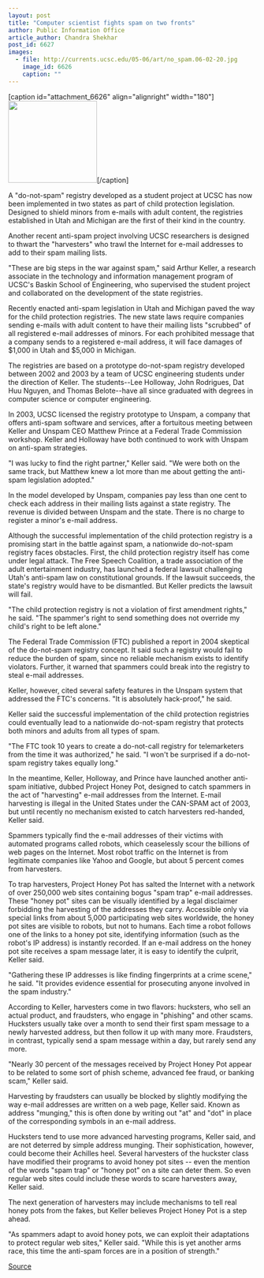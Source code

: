 ```yaml
---
layout: post
title: "Computer scientist fights spam on two fronts"
author: Public Information Office
article_author: Chandra Shekhar
post_id: 6627
images:
  - file: http://currents.ucsc.edu/05-06/art/no_spam.06-02-20.jpg
    image_id: 6626
    caption: ""
---
```


[caption id="attachment_6626" align="alignright" width="180"]<a href="http://dev-ucsc-news.pantheonsite.io/wp-content/uploads/2006/02/no_spam.06-02-20.jpg"><img class="size-full wp-image-6626" src="http://dev-ucsc-news.pantheonsite.io/wp-content/uploads/2006/02/no_spam.06-02-20.jpg" alt="" width="180" height="166" /></a>[/caption]
<a name="content" id="content"></a>
<p>
  A "do-not-spam" registry developed as a student project at UCSC has now been implemented in two states as part of child protection legislation. Designed to shield minors from e-mails with adult content, the registries established in Utah and Michigan are the first of their kind in the country.
</p>
<p>
  Another recent anti-spam project involving UCSC researchers is designed to thwart the "harvesters" who trawl the Internet for e-mail addresses to add to their spam mailing lists.
</p>
<p>
  "These are big steps in the war against spam," said Arthur Keller, a research associate in the technology and information management program of UCSC's Baskin School of Engineering, who supervised the student project and collaborated on the development of the state registries.
</p>
<p>
  Recently enacted anti-spam legislation in Utah and Michigan paved the way for the child protection registries. The new state laws require companies sending e-mails with adult content to have their mailing lists "scrubbed" of all registered e-mail addresses of minors. For each prohibited message that a company sends to a registered e-mail address, it will face damages of $1,000 in Utah and $5,000 in Michigan.
</p>
<p>
  The registries are based on a prototype do-not-spam registry developed between 2002 and 2003 by a team of UCSC engineering students under the direction of Keller. The students--Lee Holloway, John Rodrigues, Dat Huu Nguyen, and Thomas Belote--have all since graduated with degrees in computer science or computer engineering.
</p>
<p>
  In 2003, UCSC licensed the registry prototype to Unspam, a company that offers anti-spam software and services, after a fortuitous meeting between Keller and Unspam CEO Matthew Prince at a Federal Trade Commission workshop. Keller and Holloway have both continued to work with Unspam on anti-spam strategies.
</p>
<p>
  "I was lucky to find the right partner," Keller said. "We were both on the same track, but Matthew knew a lot more than me about getting the anti-spam legislation adopted."
</p>
<p>
  In the model developed by Unspam, companies pay less than one cent to check each address in their mailing lists against a state registry. The revenue is divided between Unspam and the state. There is no charge to register a minor's e-mail address.
</p>
<p>
  Although the successful implementation of the child protection registry is a promising start in the battle against spam, a nationwide do-not-spam registry faces obstacles. First, the child protection registry itself has come under legal attack. The Free Speech Coalition, a trade association of the adult entertainment industry, has launched a federal lawsuit challenging Utah's anti-spam law on constitutional grounds. If the lawsuit succeeds, the state's registry would have to be dismantled. But Keller predicts the lawsuit will fail.
</p>
<p>
  "The child protection registry is not a violation of first amendment rights," he said. "The spammer's right to send something does not override my child's right to be left alone."
</p>
<p>
  The Federal Trade Commission (FTC) published a report in 2004 skeptical of the do-not-spam registry concept. It said such a registry would fail to reduce the burden of spam, since no reliable mechanism exists to identify violators. Further, it warned that spammers could break into the registry to steal e-mail addresses.
</p>
<p>
  Keller, however, cited several safety features in the Unspam system that addressed the FTC's concerns. "It is absolutely hack-proof," he said.
</p>
<p>
  Keller said the successful implementation of the child protection registries could eventually lead to a nationwide do-not-spam registry that protects both minors and adults from all types of spam.
</p>
<p>
  "The FTC took 10 years to create a do-not-call registry for telemarketers from the time it was authorized," he said. "I won't be surprised if a do-not-spam registry takes equally long."
</p>
<p>
  In the meantime, Keller, Holloway, and Prince have launched another anti-spam initiative, dubbed Project Honey Pot, designed to catch spammers in the act of "harvesting" e-mail addresses from the Internet. E-mail harvesting is illegal in the United States under the CAN-SPAM act of 2003, but until recently no mechanism existed to catch harvesters red-handed, Keller said.
</p>
<p>
  Spammers typically find the e-mail addresses of their victims with automated programs called robots, which ceaselessly scour the billions of web pages on the Internet. Most robot traffic on the Internet is from legitimate companies like Yahoo and Google, but about 5 percent comes from harvesters.
</p>
<p>
  To trap harvesters, Project Honey Pot has salted the Internet with a network of over 250,000 web sites containing bogus "spam trap" e-mail addresses. These "honey pot" sites can be visually identified by a legal disclaimer forbidding the harvesting of the addresses they carry. Accessible only via special links from about 5,000 participating web sites worldwide, the honey pot sites are visible to robots, but not to humans. Each time a robot follows one of the links to a honey pot site, identifying information (such as the robot's IP address) is instantly recorded. If an e-mail address on the honey pot site receives a spam message later, it is easy to identify the culprit, Keller said.
</p>
<p>
  "Gathering these IP addresses is like finding fingerprints at a crime scene," he said. "It provides evidence essential for prosecuting anyone involved in the spam industry."
</p>
<p>
  According to Keller, harvesters come in two flavors: hucksters, who sell an actual product, and fraudsters, who engage in "phishing" and other scams. Hucksters usually take over a month to send their first spam message to a newly harvested address, but then follow it up with many more. Fraudsters, in contrast, typically send a spam message within a day, but rarely send any more.
</p>
<p>
  "Nearly 30 percent of the messages received by Project Honey Pot appear to be related to some sort of phish scheme, advanced fee fraud, or banking scam," Keller said.
</p>
<p>
  Harvesting by fraudsters can usually be blocked by slightly modifying the way e-mail addresses are written on a web page, Keller said. Known as address "munging," this is often done by writing out "at" and "dot" in place of the corresponding symbols in an e-mail address.
</p>
<p>
  Hucksters tend to use more advanced harvesting programs, Keller said, and are not deterred by simple address munging. Their sophistication, however, could become their Achilles heel. Several harvesters of the huckster class have modified their programs to avoid honey pot sites -- even the mention of the words "spam trap" or "honey pot" on a site can deter them. So even regular web sites could include these words to scare harvesters away, Keller said.
</p>
<p>
  The next generation of harvesters may include mechanisms to tell real honey pots from the fakes, but Keller believes Project Honey Pot is a step ahead.
</p>
<p>
  "As spammers adapt to avoid honey pots, we can exploit their adaptations to protect regular web sites," Keller said. "While this is yet another arms race, this time the anti-spam forces are in a position of strength."
</p>
<p><a href="http://www1.ucsc.edu/currents/05-06/02-20/antispam.asp" title="Permalink to antispam">Source</a></p>
